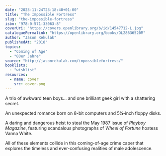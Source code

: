 ```yaml
---
date: "2023-11-24T23:18:40+01:00"
title: "The Impossible Fortress"
slug: "the-impossible-fortress"
isbn: "978-0-571-33063-8"
coverUri: "https://covers.openlibrary.org/b/id/14547712-L.jpg"
cataloguePermalink: "https://openlibrary.org/books/OL28636520M"
author: "Jason Rekulak"
publishedAt: "2018"
topics:
  - "Coming of Age"
  - "80er Jahre"
source: "http://jasonrekulak.com/impossiblefortress/"
booklists:
  - "wishlist"
resources:
  - name: cover
    src: cover.png
---
```

A trio of awkward teen boys... and one brilliant geek girl with a shattering 
secret.

An unexpected romance born on 8-bit computers and 5¼-inch floppy disks.

A daring and dangerous heist to steal the May 1987 issue of _Playboy Magazine_, 
featuring scandalous photographs of _Wheel of Fortune_ hostess Vanna White.

All of these elements collide in this coming-of-age crime caper that explores 
the timeless and ever-confusing realities of male adolescence.